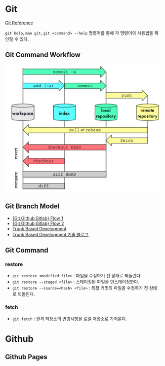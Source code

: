 # Git

[Git Reference](https://git-scm.com/docs)

`git help`, `man git`, `git <command> --help` 명령어를 통해 각 명령어의 사용법을 확인할 수 있다.

## Git Command Workflow

![](./img/GitWorkflow.png)

## Git Branch Model
- [{Git,Github,Gitlab} Flow 1](https://ujuc.github.io/2015/12/16/git-flow-github-flow-gitlab-flow/)
- [{Git,Github,Gitlab} Flow 2](https://wiki.yowu.dev/ko/dev/Git/about-git-github-gitlab-flow)
- [Trunk Based Development](https://trunkbaseddevelopment.com)
- [Trunk Based Development 기술 블로그](https://tech.mfort.co.kr/blog/2022-08-05-trunk-based-development/)

## Git Command

### restore
- `git restore <modified file>` : 파일을 수정하기 전 상태로 되돌린다.
- `git restore --staged <file>` : 스테이징된 파일을 언스테이징한다.
- `git restore --source=<hash> <file>` : 특정 커밋의 파일을 수정하기 전 상태로 되돌린다.

### fetch
- `git fetch` : 원격 저장소의 변경사항을 로컬 저장소로 가져온다.

# Github

## Github Pages
